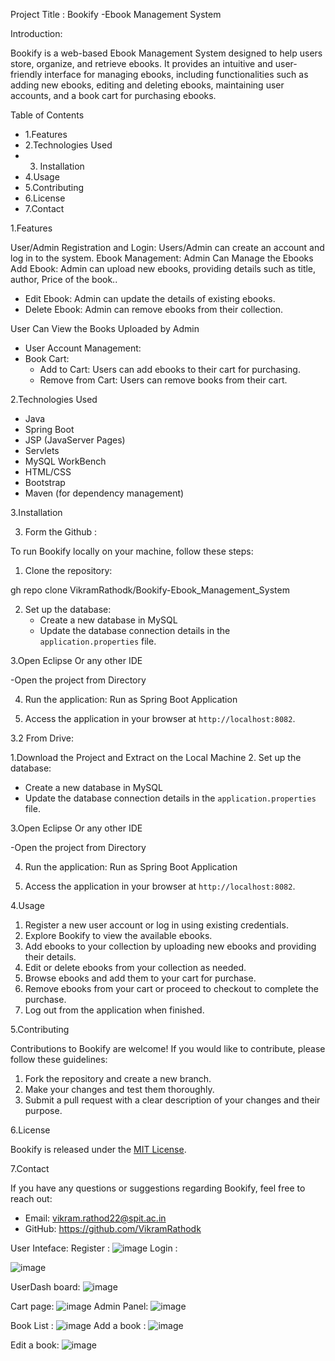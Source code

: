 Project Title : Bookify -Ebook Management System

Introduction:

Bookify is a web-based Ebook Management System designed to help users store, organize, and retrieve ebooks. It provides an intuitive and user-friendly interface for managing ebooks, including functionalities such as adding new ebooks, editing and deleting ebooks, maintaining user accounts, and a book cart for purchasing ebooks.


Table of Contents

- 1.Features
- 2.Technologies Used
- 3. Installation
- 4.Usage
- 5.Contributing
- 6.License
- 7.Contact

1.Features

User/Admin Registration and Login: Users/Admin can create an account and log in to the system.
Ebook Management:
Admin Can Manage the Ebooks
  Add Ebook: Admin can upload new ebooks, providing details such as title, author, Price of the book..
  - Edit Ebook: Admin can update the details of existing ebooks.
  - Delete Ebook: Admin can remove ebooks from their collection.

User Can View the Books Uploaded by Admin
- User Account Management:
- Book Cart:
  - Add to Cart: Users can add ebooks to their cart for purchasing.
  - Remove from Cart: Users can remove books from their cart.





2.Technologies Used

- Java
- Spring Boot
- JSP (JavaServer Pages)
- Servlets
- MySQL WorkBench
- HTML/CSS
- Bootstrap 
- Maven (for dependency management)

3.Installation

3. Form the Github : 

To run Bookify locally on your machine, follow these steps:

1. Clone the repository:

gh repo clone VikramRathodk/Bookify-Ebook_Management_System

2. Set up the database:
   - Create a new database in MySQL
   - Update the database connection details in the `application.properties` file.

3.Open Eclipse Or any other IDE

   -Open the project from Directory

4. Run the application:
	Run as Spring Boot Application

5. Access the application in your browser at `http://localhost:8082`.





3.2 From Drive:

1.Download the Project and Extract on the Local Machine
2. Set up the database:
   - Create a new database in MySQL
   - Update the database connection details in the `application.properties` file.

3.Open Eclipse Or any other IDE

   -Open the project from Directory

4. Run the application:
	Run as Spring Boot Application

5. Access the application in your browser at `http://localhost:8082`.


4.Usage

1. Register a new user account or log in using existing credentials.
2. Explore Bookify to view the available ebooks.
4. Add ebooks to your collection by uploading new ebooks and providing their details.
5. Edit or delete ebooks from your collection as needed.
7. Browse ebooks and add them to your cart for purchase.
8. Remove ebooks from your cart or proceed to checkout to complete the purchase.
9. Log out from the application when finished.

5.Contributing

Contributions to Bookify are welcome! If you would like to contribute, please follow these guidelines:

1. Fork the repository and create a new branch.
2. Make your changes and test them thoroughly.
3. Submit a pull request with a clear description of your changes and their purpose.

6.License

Bookify is released under the [MIT License](LICENSE).

7.Contact

If you have any questions or suggestions regarding Bookify, feel free to reach out:

- Email: vikram.rathod22@spit.ac.in
- GitHub: https://github.com/VikramRathodk


User Inteface:
Register :
![image](https://github.com/VikramRathodk/Bookify-Ebook_Management_System/assets/105376838/d8412c0a-c583-43d1-9933-dfbd10cafc32)
Login :

![image](https://github.com/VikramRathodk/Bookify-Ebook_Management_System/assets/105376838/e0fe19b9-3c60-4c96-84c1-be446f6adbac)

UserDash board:
![image](https://github.com/VikramRathodk/Bookify-Ebook_Management_System/assets/105376838/42207da4-45fa-4246-b745-95df99a5eb33)

Cart page:
![image](https://github.com/VikramRathodk/Bookify-Ebook_Management_System/assets/105376838/e3b6edbf-612a-4bfd-8708-236a163fe8b8)
Admin Panel:
![image](https://github.com/VikramRathodk/Bookify-Ebook_Management_System/assets/105376838/6099c67b-1793-4a26-a395-e6a39b753f0c)

Book List :
![image](https://github.com/VikramRathodk/Bookify-Ebook_Management_System/assets/105376838/4767362d-3ba8-476f-aa7f-5a01cb140cd8)
Add  a book :
![image](https://github.com/VikramRathodk/Bookify-Ebook_Management_System/assets/105376838/f4446a40-2a85-4591-af26-9ae7515e88a3)

Edit a book:
![image](https://github.com/VikramRathodk/Bookify-Ebook_Management_System/assets/105376838/4d24dab5-6371-48d0-96af-886548a96e59)


